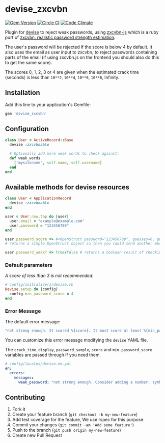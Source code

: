 # devise_zxcvbn

[![Gem Version](https://badge.fury.io/rb/devise_zxcvbn.svg)](http://badge.fury.io/rb/devise_zxcvbn)
[![Circle CI](https://circleci.com/gh/bitzesty/devise_zxcvbn.svg?style=svg)](https://circleci.com/gh/bitzesty/devise_zxcvbn)
[![Code Climate](https://codeclimate.com/github/bitzesty/devise_zxcvbn/badges/gpa.svg)](https://codeclimate.com/github/bitzesty/devise_zxcvbn)

Plugin for [devise](https://github.com/plataformatec/devise) to reject weak passwords, using [zxcvbn-js](https://github.com/bitzesty/zxcvbn-js) which is a ruby port of [zxcvbn: realistic password strength estimation](https://tech.dropbox.com/2012/04/zxcvbn-realistic-password-strength-estimation/).

The user's password will be rejected if the score is below 4 by default. It also uses the email as user input to zxcvbn, to reject passwords containing parts of the email (if using zxcvbn.js on the frontend you should also do this to get the same score).

The scores 0, 1, 2, 3 or 4 are given when the estimated crack time (seconds) is less than `10**2`, `10**4`, `10**6`, `10**8`, Infinity.

## Installation

Add this line to your application's Gemfile:

```ruby
gem 'devise_zxcvbn'
```

## Configuration

```ruby
class User < ActiveRecord::Base
  devise :zxcvbnable

  # Optionally add more weak words to check against:
  def weak_words
    ['mysitename', self.name, self.username]
  end
end
```

## Available methods for devise resources

```ruby
class User < ApplicationRecord
  devise :zxcvbnable
end

user = User.new.tap do |user|
  user.email = "example@example.com"
  user.password = "123456789"
end

user.password_score => #<OpenStruct password="123456789", guesses=6, guesses_log10=0.7781512503836435, sequence=[{"pattern"=>"dictionary", "i"=>0, "j"=>8, "token"=>"123456789", "matched_word"=>"123456789", "rank"=>5, "dictionary_name"=>"passwords", "reversed"=>false, "l33t"=>false, "base_guesses"=>5, "uppercase_variations"=>1, "l33t_variations"=>1, "guesses"=>5, "guesses_log10"=>0.6989700043360187}], calc_time=15, crack_times_seconds={"online_throttling_100_per_hour"=>216, "online_no_throttling_10_per_second"=>0.6, "offline_slow_hashing_1e4_per_second"=>0.0006, "offline_fast_hashing_1e10_per_second"=>6.0e-10}, crack_times_display={"online_throttling_100_per_hour"=>"4 minutes", "online_no_throttling_10_per_second"=>"less than a second", "offline_slow_hashing_1e4_per_second"=>"less than a second", "offline_fast_hashing_1e10_per_second"=>"less than a second"}, score=0, feedback={"warning"=>"This is a top-10 common password", "suggestions"=>["Add another word or two. Uncommon words are better."]}>
# returns a simple OpenStruct object so than you could send another messages to get more info

user.password_weak? => true/false # returns a boolean result of checking of weakness of your set password
```

### Default parameters

_A score of less than 3 is not recommended._

```ruby
# config/initializers/devise.rb
Devise.setup do |config|
  config.min_password_score = 4
end
```

### Error Message

The default error message:

```yml
"not strong enough. It scored %{score}. It must score at least %{min_password_score}."
```

You can customize this error message modifying the `devise` YAML file.

The `crack_time_display`, `password_sample`, `score` and `min_password_score` variables are passed through if you need them.

```yml
# config/locales/devise.en.yml
en:
  errors:
    messages:
      weak_password: "not strong enough. Consider adding a number, symbols or more letters to make it stronger."
```

## Contributing

1. Fork it
2. Create your feature branch (`git checkout -b my-new-feature`)
3. Add test coverage for the feature, We use rspec for this purpose
4. Commit your changes (`git commit -am 'Add some feature'`)
5. Push to the branch (`git push origin my-new-feature`)
6. Create new Pull Request
